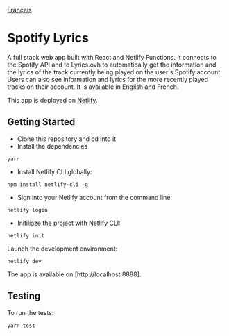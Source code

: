 [Français](./README.fr.md)

# Spotify Lyrics

A full stack web app built with React and Netlify Functions. It connects to the Spotify
API and to Lyrics.ovh to automatically get the information and the lyrics of the track
currently being played on the user's Spotify account. Users can also see information
and lyrics for the more recently played tracks on their account. It is available in
English and French.

This app is deployed on [Netlify](https://bens-spotify-lyrics.netlify.app/).

## Getting Started

- Clone this repository and cd into it
- Install the dependencies
```
yarn
```
- Install Netlify CLI globally:
```
npm install netlify-cli -g
```
- Sign into your Netlify account from the command line:
```
netlify login
```
- Initiliaze the project with Netlify CLI:
```
netlify init
```
Launch the development environment:
```
netlify dev
```
The app is available on [http://localhost:8888].

## Testing

To run the tests:
```
yarn test
```
